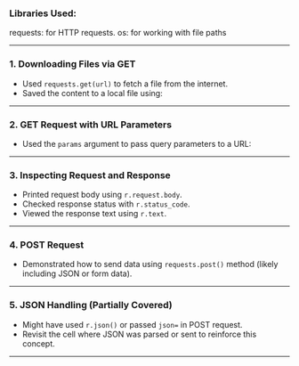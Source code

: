 ### Libraries Used:

requests: for HTTP requests.
os: for working with file paths

---

### 1. Downloading Files via GET

* Used `requests.get(url)` to fetch a file from the internet.
* Saved the content to a local file using:

---

###  2. GET Request with URL Parameters

* Used the `params` argument to pass query parameters to a URL:

---

###  3. Inspecting Request and Response

* Printed request body using `r.request.body`.
* Checked response status with `r.status_code`.
* Viewed the response text using `r.text`.

---

###  4. POST Request

* Demonstrated how to send data using `requests.post()` method (likely including JSON or form data).

---

###  5. JSON Handling (Partially Covered)

* Might have used `r.json()` or passed `json=` in POST request.
* Revisit the cell where JSON was parsed or sent to reinforce this concept.

---

